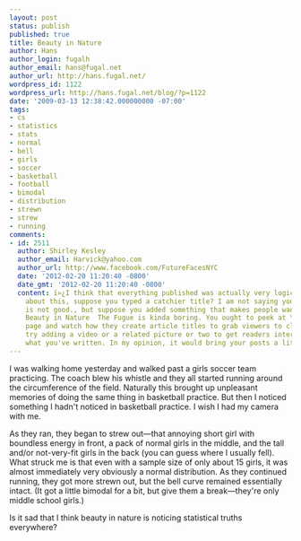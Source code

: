 ```yaml
---
layout: post
status: publish
published: true
title: Beauty in Nature
author: Hans
author_login: fugalh
author_email: hans@fugal.net
author_url: http://hans.fugal.net/
wordpress_id: 1122
wordpress_url: http://hans.fugal.net/blog/?p=1122
date: '2009-03-13 12:38:42.000000000 -07:00'
tags:
- cs
- statistics
- stats
- normal
- bell
- girls
- soccer
- basketball
- football
- bimodal
- distribution
- strewn
- strew
- running
comments:
- id: 2511
  author: Shirley Kesley
  author_email: Harvick@yahoo.com
  author_url: http://www.facebook.com/FutureFacesNYC
  date: '2012-02-20 11:20:40 -0800'
  date_gmt: '2012-02-20 11:20:40 -0800'
  content: ï»¿I think that everything published was actually very logical. But, think
    about this, suppose you typed a catchier title? I am not saying your information
    is not good., but suppose you added something that makes people want more? I mean
    Beauty in Nature  The Fugue is kinda boring. You ought to peek at Yahoo's front
    page and watch how they create article titles to grab viewers to click. You might
    try adding a video or a related picture or two to get readers interested about
    what you've written. In my opinion, it would bring your posts a little livelier.
---
```

I was walking home yesterday and walked past a girls soccer team practicing. The coach blew his whistle and they all started running around the circumference of the field. Naturally this brought up unpleasant memories of doing the same thing in basketball practice. But then I noticed something I hadn't noticed in basketball practice. I wish I had my camera with me. 

As they ran, they began to strew out—that annoying short girl with boundless energy in front, a pack of normal girls in the middle, and the tall and/or not-very-fit girls in the back (you can guess where I usually fell). What struck me is that even with a sample size of only about 15 girls, it was almost immediately very obviously a normal distribution. As they continued running, they got more strewn out, but the bell curve remained essentially intact. (It got a little bimodal for a bit, but give them a break—they're only middle school girls.)

Is it sad that I think beauty in nature is noticing statistical truths everywhere? 
